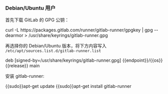 ### Debian/Ubuntu 用户

首先下载 GitLab 的 GPG 公钥：

<tmpl z-lang="bash">
curl -L https://packages.gitlab.com/runner/gitlab-runner/gpgkey | gpg --dearmor > /usr/share/keyrings/gitlab-runner.gpg
</tmpl>

再选择你的 Debian/Ubuntu 版本，将下方内容写入 `/etc/apt/sources.list.d/gitlab-runner.list`

<tmpl z-input="release" z-path="/etc/apt/sources.list.d/gitlab-runner.list">
deb [signed-by=/usr/share/keyrings/gitlab-runner.gpg] {{endpoint}}/{{os}} {{release}} main
</tmpl>

安装 gitlab-runner:

<tmpl z-lang="bash">
{{sudo}}apt-get update
{{sudo}}apt-get install gitlab-runner
</tmpl>
